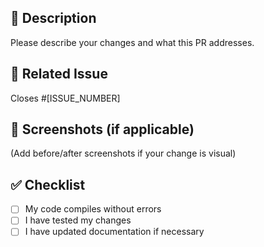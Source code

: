 ## 📄 Description

Please describe your changes and what this PR addresses.

## 🔗 Related Issue

Closes #[ISSUE_NUMBER]

## 📸 Screenshots (if applicable)

(Add before/after screenshots if your change is visual)

## ✅ Checklist

- [ ] My code compiles without errors
- [ ] I have tested my changes
- [ ] I have updated documentation if necessary
